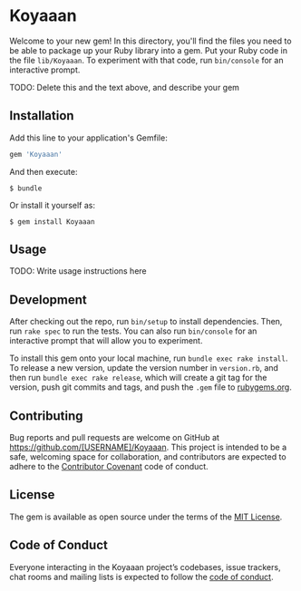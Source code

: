 # Koyaaan

Welcome to your new gem! In this directory, you'll find the files you need to be able to package up your Ruby library into a gem. Put your Ruby code in the file `lib/Koyaaan`. To experiment with that code, run `bin/console` for an interactive prompt.

TODO: Delete this and the text above, and describe your gem

## Installation

Add this line to your application's Gemfile:

```ruby
gem 'Koyaaan'
```

And then execute:

    $ bundle

Or install it yourself as:

    $ gem install Koyaaan

## Usage

TODO: Write usage instructions here

## Development

After checking out the repo, run `bin/setup` to install dependencies. Then, run `rake spec` to run the tests. You can also run `bin/console` for an interactive prompt that will allow you to experiment.

To install this gem onto your local machine, run `bundle exec rake install`. To release a new version, update the version number in `version.rb`, and then run `bundle exec rake release`, which will create a git tag for the version, push git commits and tags, and push the `.gem` file to [rubygems.org](https://rubygems.org).

## Contributing

Bug reports and pull requests are welcome on GitHub at https://github.com/[USERNAME]/Koyaaan. This project is intended to be a safe, welcoming space for collaboration, and contributors are expected to adhere to the [Contributor Covenant](http://contributor-covenant.org) code of conduct.

## License

The gem is available as open source under the terms of the [MIT License](https://opensource.org/licenses/MIT).

## Code of Conduct

Everyone interacting in the Koyaaan project’s codebases, issue trackers, chat rooms and mailing lists is expected to follow the [code of conduct](https://github.com/[USERNAME]/Koyaaan/blob/master/CODE_OF_CONDUCT.md).
